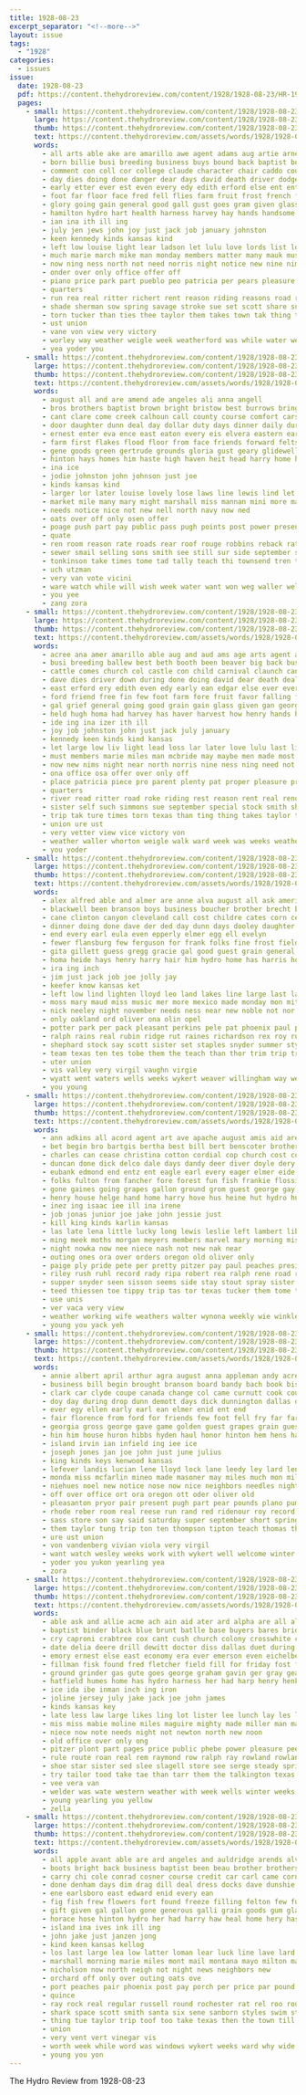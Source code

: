```yaml
---
title: 1928-08-23
excerpt_separator: "<!--more-->"
layout: issue
tags:
  - "1928"
categories:
  - issues
issue:
  date: 1928-08-23
  pdf: https://content.thehydroreview.com/content/1928/1928-08-23/HR-1928-08-23.pdf
  pages:
    - small: https://content.thehydroreview.com/content/1928/1928-08-23/small/HR-1928-08-23-01.jpg
      large: https://content.thehydroreview.com/content/1928/1928-08-23/large/HR-1928-08-23-01.jpg
      thumb: https://content.thehydroreview.com/content/1928/1928-08-23/thumbnails/HR-1928-08-23-01.jpg
      text: https://content.thehydroreview.com/assets/words/1928/1928-08-23/HR-1928-08-23-01.txt
      words:
        - all arts able ake are amarillo awe agent adams aug artie arness amer ana age acree august audi aver ach and ams aid
        - born billie busi breeding business buys bound back baptist boy body bigger been bath best board bridge big bill bride bank bus bright but booth banjo birt boys beaver behne ballew blanks brother bow bess better baby
        - comment con coll cor college claude character chair caddo county cap col champlin cases carnival cattle citizen clyde city camble cornet carl car call class came company castle can cellar comfort comes curnutt church cost charles cation come clinton
        - day dies doing done danger dear days david death driver dodge drop ditmore dave dewey doy during drummer denver deal daughter
        - early etter ever est even every edy edith erford else ent enter edgar east ence
        - foot far floor face fred fell flies farm fruit frost french friday first fall fore filling fisher for fair floyd friend ford few fine favor free falling fin friends found from favorite
        - glory going gain general good gall gust goes gram given glass george glad govern grief grain
        - hamilton hydro hart health harness harvey hay hands handsome hurt her heaven host henry hand hugh home had hope him haverstock heart homa homes hold head hild high has huge harvest hill holding held hour hughes house how
        - ian ina ith ill ing
        - july jen jews john joy just jack job january johnston
        - keen kennedy kinds kansas kind
        - left low louise light lear ladson let lulu love lords list los loss leighton lead liv live little large lege lot lack lotz last lay lotta life
        - much marie march mike man monday members matter many mauk music men made main morning mcbride morn must maybe may more miles most miss mattar
        - now ning ness north not need norris night notice new nine nims near nor
        - onder over only office offer off
        - piano price park part pueblo peo patricia per pears pleasure pro pain pen plan pense payne piece pol parent peoples people ponte present persons pure port pat pay post place par plenty proper
        - quarters
        - run rea real ritter richert rent reason riding reasons road res room rolland ready ralph rise reber reno river
        - shade sherman sow spring savage stroke sue set scott share supply simmons snow september selves small struck son seats sei stand shock seem save sister six saw side sessions state sale soon station schools she stuff smith sylvester straight sing see ser stage such say stay said stones sunday shall saturday sutton seat strong street singer second slight sie special school store stover show self sedan sell seems stock sewer south
        - torn tucker than ties thee taylor them takes town tak thing thomas ture texas ting taken times trust tine thralls the trace till tal trip tongue thi turn
        - ust union
        - vane von view very victory
        - worley way weather weigle week weatherford was while water went work with want west wei web watch whorton worth waller warm walk why whitby weeks willing win wood ward wisdom will well
        - yea yoder you
    - small: https://content.thehydroreview.com/content/1928/1928-08-23/small/HR-1928-08-23-02.jpg
      large: https://content.thehydroreview.com/content/1928/1928-08-23/large/HR-1928-08-23-02.jpg
      thumb: https://content.thehydroreview.com/content/1928/1928-08-23/thumbnails/HR-1928-08-23-02.jpg
      text: https://content.thehydroreview.com/assets/words/1928/1928-08-23/HR-1928-08-23-02.txt
      words:
        - august all and are amend ade angeles ali anna angell
        - bros brothers baptist brown bright bristow best burrows bring beckett business boel bran brew barker buy butler bear but been bath ben baby boyl beat bigger bere bill big
        - cant clare come creek calhoun call county course comfort carswell charles clinton cream check church corn con coolidge care city cancer college chief
        - door daughter dunn deal day dollar duty days dinner daily during drew
        - ernest enter eva ence east eaton every eis elvera eastern ear emory end evans
        - farm first flakes flood floor from face friends forward felts furnace fall front fail full fire friday for
        - gene goods green gertrude grounds gloria gust geary glidewell garvey govern george given good garrison gens grade gallon geraldine goes guest gave going gleason
        - hinton hays homes him haste high haven heit head harry home hydro house harrison hatfield hume hurry hildebrand hampton her has harper hall hoover hou
        - ina ice
        - jodie johnston john johnson just joe
        - kinds kansas kind
        - larger lor later louise lovely lose laws line lewis lind let large los left lent living long list last loss light lulu
        - market mile many mary might marshall miss mannan mini more masters monday money miles made missouri
        - needs notice nice not new nell north navy now ned
        - oats over off only osen offer
        - poage push part pay public pass pugh points post power present people pearl page pla pope pace pauline pitzer piano pastor powder plan popejoy
        - quate
        - ren room reason rate roads rear roof rouge robbins reback rates race roberson
        - sewer smail selling sons smith see still sur side september store south score silk stockton savannah sunday she sheriff son sua sugar sale strickland sell state save sheldon service such sema stove sen say saturday stay school stores shower states
        - tonkinson take times tome tad tally teach thi townsend tren tay the taylor them town ton thyng tase
        - uch utzman
        - very van vote vicini
        - ware watch while will wish week water want won weg waller welcome wells weatherford well white with ways work williams worth west warn was
        - you yee
        - zang zora
    - small: https://content.thehydroreview.com/content/1928/1928-08-23/small/HR-1928-08-23-03.jpg
      large: https://content.thehydroreview.com/content/1928/1928-08-23/large/HR-1928-08-23-03.jpg
      thumb: https://content.thehydroreview.com/content/1928/1928-08-23/thumbnails/HR-1928-08-23-03.jpg
      text: https://content.thehydroreview.com/assets/words/1928/1928-08-23/HR-1928-08-23-03.txt
      words:
        - acree ana amer amarillo able aug and aud ams age arts agent artie august adams art are aid all
        - busi breeding ballew best beth booth been beaver big back business bess bigger bath bound bridge better bright bridges birth bank behne brother boy boys but buys bow billie bus breath board banjo body bill blanks born baby
        - cattle comes church col castle con child carnival claunch can charles car cellar claude class college cases comment character comfort citizen county carl champlin call curtain city came cage camble clinton come chair cost cornet caddo clyde company curnutt cap
        - dave dies driver down during done doing david dear death deal dou ditmore denver drop day dodge dewey daughter doy days danger
        - east erford ery edith even edy early ean edgar else ever every
        - ford friend free fin few foot farm fore fruit favor falling face flora fall friday found frost from fred fell first french fair favorite far filling floyd fisher for fine friends floor flies
        - gal grief general going good grain gain glass given gan george goes grady govern glad gen gall grin gram glory
        - held hugh homa had harvey has haver harvest how henry hands hold home hart hydro house heart head host hughes health hope haverstock husband hurt harness hamilton hill holding hand her huge hour handsome him heaven high
        - ide ing ina izer ith ill
        - joy job johnston john just jack july january
        - kennedy keen kinds kind kansas
        - let large low liv light lead loss lar later love lulu last list lotz left lot lotta life live leighton lack little lord louise
        - must members marie miles man mcbride may maybe men made most matter mike morn marry much more many main music mauk mae monday miss morning
        - now new nims night near north norris nine ness ning need not nor notice
        - ona office osa offer over only off
        - place patricia piece pro parent plenty pat proper pleasure price park pay people per part piano payne port pries persons peoples pueblo peo patron plan pree pol pears present pain pure poor
        - quarters
        - river read ritter road roke riding rest reason rent real reno rolland run ren room ralph reside ready
        - sister self such simmons sue september special stock smith shock seats slight stand stuff sell schools stover state supply small show seat save sally stroke six saw ser say snow struck see stone sale savage sutton saturday sylvester stay sow sedan son said sing share stage skull sewer shall south shade seems strong seen street selves straight school side station store sherman soon sunday sessions scott spring singer she
        - trip tak ture times torn texas than ting thing takes taylor trace thralls till town turn thee taken ties tucker tol tees the them tal tongue tee trust talen thomas
        - union ure ust
        - very vetter view vice victory von
        - weather waller whorton weigle walk ward week was weeks weatherford win while work web worth went willing why whitchurch wei warm west wai whitby way water wood watch willi wisdom with want well worley will
        - you yoder
    - small: https://content.thehydroreview.com/content/1928/1928-08-23/small/HR-1928-08-23-04.jpg
      large: https://content.thehydroreview.com/content/1928/1928-08-23/large/HR-1928-08-23-04.jpg
      thumb: https://content.thehydroreview.com/content/1928/1928-08-23/thumbnails/HR-1928-08-23-04.jpg
      text: https://content.thehydroreview.com/assets/words/1928/1928-08-23/HR-1928-08-23-04.txt
      words:
        - alex alfred able and almer are anne alva august all ask america
        - blackwell been branson boys business boucher brother brecht bil belle block bill bev bring buchanan but blanchard ben busi best bey bunch bryan bale buy beckett bollinger baby blanche
        - cane clinton canyon cleveland call cost childre cates corn cecil come custer claude clear cox came clarence cee cedar clar cope crane colorado company city cler court christine car carry county cosner caddo
        - dinner doing done dave der ded day dunn days dooley daughter does dearborn duke dickerson detweiler
        - end every earl eula even epperly elmer egg ell evelyn
        - fewer flansburg few ferguson for frank folks fine frost fields friends from ford fries friesen firestone friday fer farewell
        - gita gillett guess gregg gracie gal good guest grain general gone guy grapes given gave glad george
        - homa heide hays henry harry hair him hydro home has harris horace hammons herndon hus had heidebrecht hay high holiday hamilton house hot hill hart her
        - ira ing inch
        - jim just jack job joe jolly jay
        - keefer know kansas ket
        - left low lind lighten lloyd leo land lakes line large last lantz leroy list let
        - moss mary maud miss music mer more mexico made monday mon mitchell mele miller munden mis mound miler mildred mash morning missouri minnie mcalester
        - nick neeley night november needs ness near new noble not nor noel
        - only oakland ord oliver ona olin opel
        - potter park per pack pleasant perkins pele pat phoenix paul phoebe price paper peden pleasure past
        - ralph rains real rubin ridge rut raines richardson rex roy ruth reynolds ross rates rae ree ros
        - shephard stock say scott sister set staples snyder summer style season saturday sum smith small special south sell stives ser sot sheriff seats subject sie speaks surprise spearman sun sellars see son school sua show selling she six stay sudan short sunday state senator swan
        - team texas ten tes tobe them the teach than thor trim trip trull take town theresa
        - uter union
        - vis valley very virgil vaughn virgie
        - wyatt went waters wells weeks wykert weaver willingham way welcome week wheel walter wit works williams willie will winter webb want wall watson weather won wife west whorton water wynona wil web waterman was willoughby white with work weatherford working
        - you young
    - small: https://content.thehydroreview.com/content/1928/1928-08-23/small/HR-1928-08-23-05.jpg
      large: https://content.thehydroreview.com/content/1928/1928-08-23/large/HR-1928-08-23-05.jpg
      thumb: https://content.thehydroreview.com/content/1928/1928-08-23/thumbnails/HR-1928-08-23-05.jpg
      text: https://content.thehydroreview.com/assets/words/1928/1928-08-23/HR-1928-08-23-05.txt
      words:
        - ann adkins all acord agent art ave apache august amis aid are able arkansas alva and appleman ard
        - bet begin bro bartgis bertha best bill bert benscoter brothers bar bethel bake brown brother birth breckenridge back bernard bring box better bird but been baise bunch black
        - charles can cease christina cotton cordial cop church cost cone child cold charter cani cartwright crawford carl canning canada cart cook city clarence came champlin cushing care che cot coach call creek col culy car
        - duncan done dick delco dale days dandy deer diver doyle dery dome drew daughter day denby does door dinner
        - eubank edmond end entz ent eagle earl every eager elmer eide east ean easy
        - folks fulton from fancher fore forest fun fish frankie flossie ford fam fix flies foot first fost fie for friends frank flag fall fern free fairy friday farrell fast few fruit
        - gone gaines going grapes gallon ground grom guest george gay gory grape gardiner green given glad getting gregory guess good
        - henry house helge hand home harry hove hus heine hut hydro hudson hamilton harmony hinton hard has high her held had hot hatfield hie
        - inez ing isaac iee ill ina irene
        - job jonas junior joe jake john jessie just
        - kill king kinds karlin kansas
        - las late lena little lucky long lewis leslie left lambert liberal last loen live ling lies ler lee lucille
        - ming meek moths morgan meyers members marvel mary morning miss much monday may mis meno mer miller marie mention marshall mite montana
        - night nowka now nee niece nash not new nak near
        - outing ones ora over orders oregon old oliver only
        - paige ply pride pete per pretty pitzer pay paul peaches president people pray past park price pankratz plenty peach porter place part purchase pull pint port pullen peters pour pont pry poe promise
        - riley rush ruhl record rady ripa robert rea ralph rene road ruby ree rock rie ren robinson rae rey ream
        - supper snyder seen sisson seems side stay stout spray sister stainer sipe standard summer sho special springs sions sons sullens spring schmidt smith sam south stitch sun store service school som ster she seats sch sybil sick short schools sei son salem smit say said saw see sale show sas sedan sunday september span saturday soe
        - teed thiessen toe tippy trip tas tor texas tucker them tome too thomason teach take than thomas tae the try tay tarbert toon
        - use unis
        - ver vaca very view
        - weather working wife weathers walter wynona weekly wie winkleman word wee way wish while wright weeks white work wheat williams went wedding worker was willand with willie week weatherford will water
        - young you yack yeh
    - small: https://content.thehydroreview.com/content/1928/1928-08-23/small/HR-1928-08-23-06.jpg
      large: https://content.thehydroreview.com/content/1928/1928-08-23/large/HR-1928-08-23-06.jpg
      thumb: https://content.thehydroreview.com/content/1928/1928-08-23/thumbnails/HR-1928-08-23-06.jpg
      text: https://content.thehydroreview.com/assets/words/1928/1928-08-23/HR-1928-08-23-06.txt
      words:
        - annie albert april arthur agra august anna appleman andy acree ani and alexander aug aday all ast arts are ang allie
        - business bill begin brought branson board bandy bach book bishop back blaine bank been ball blackwell black brothers bertha brown beck banks behne bear broadway boys beryl below bass barnett blew baby baptist beams becks barn big binger blue began
        - clark car clyde coupe canada change col came curnutt cook county cave cushing cor city cecil coach con cris charley cross cox can curly caddo cody church creek cream coats college
        - doy day during drop dunn demott days dick dunnington dallas double doing daughter
        - ever egy ellen early earl ean elmer enid ent end
        - fair florence from ford for friends few foot fell fry far farrell fee farlin file fred free frank fern farms former firm flansburg friday farm frieda flock
        - georgia gross george gave game golden guest grapes grain guess general good galves goltry grand garvey griffins griffin gan given goad
        - hin him house huron hibbs hyden haul honor hinton hem hens hard hey hamilton had hilderbrand hodge homa held hina henry hattie hafer harry herb holderman hydro has hume home hull hot her high hatfield hope
        - island irvin ian infield ing iee ice
        - joseph jones jan joe john just june julius
        - king kinds keys kenwood kansas
        - lefever landis lucian lene lloyd lock lane leedy ley lard lent left let latter like lamb last leather
        - monda miss mcfarlin mineo made masoner may miles much mon miller members many morgan mor mott mar mak monday mare
        - niehues noel new notice nose now nice neighbors needles night needs name news near not
        - off over office ort ora oregon ott oder oliver old
        - pleasanton pryor pair present pugh part pear pounds plano pump page pieper par penn past pope per pound profit port poor place pretty
        - rhode reber room real reese run rand red ridenour roy record ralph russell read range ready rex ruble robertson reno rel rye rang
        - sass store son say said saturday super september short spring stockton san supply she shows sequoyah state sale shape sunday stange selling sons school sean stewart slick sherman standard simpson south such som spies
        - them taylor tung trip ton ten thompson tipton teach thomas the thie town tates tudor texas take tom
        - ure ust union
        - von vandenberg vivian viola very virgil
        - want watch wesley weeks work with wykert well welcome winter wheat wing walter wallace william way week wand was went wagon while will wynona waters wes woodman weather wells
        - yoder you yukon yearling yea
        - zora
    - small: https://content.thehydroreview.com/content/1928/1928-08-23/small/HR-1928-08-23-07.jpg
      large: https://content.thehydroreview.com/content/1928/1928-08-23/large/HR-1928-08-23-07.jpg
      thumb: https://content.thehydroreview.com/content/1928/1928-08-23/thumbnails/HR-1928-08-23-07.jpg
      text: https://content.thehydroreview.com/assets/words/1928/1928-08-23/HR-1928-08-23-07.txt
      words:
        - able ask and allie acme ach ain aid ater ard alpha are all alva august ane
        - baptist binder black blue brunt batlle base buyers bares bridge barnes bottom boot bank big beers back bryan business baby buy belle bring byer bow best bright brother but bear bradley bias better butler bench
        - cry caproni crabtree cox cant cush church colony crosswhite charles creek came calla cutter col corn cattle cordell courts cecil cream can city care company cash chance
        - date delia deere drill dewitt doctor diss dallas duet during day dewey die dan deane done dungan days del
        - emory ernest else east economy era ever emerson even eichelberger ent every end early
        - fillman fisk found fred fletcher field fill for friday fost farm few fitting from fall fresh force
        - ground grinder gas gute goes george graham gavin ger gray geary gone given good getting gell ghering grain
        - hatfield humes home has hydro harness her had harp henry henke hoa horse head hub hay harder hard
        - ice ida ibe inman inch ing iron
        - joline jersey july jake jack joe john james
        - kinds kansas key
        - late less law large likes ling lot lister lee lunch lay les left loc like let lorene last
        - mis miss mabie moline miles maguire mighty made miller man magnolia mare matter money mur mowe mccormick mens may marion mule monday mail many min mules milk
        - niece now note needs night not newton north new noon
        - old office over only ong
        - pitzer plont part pages price public phebe power pleasure pee page pete pall pope planter pay place plain pot
        - rule route roan real rem raymond row ralph ray rowland rowlands red res roy run rust
        - shoe star sister sed slee slagell store see serge steady spring silk state seed service steel saving silo swartzendruber streams seems south sie sell sale stephenson stock sage sudan southern suits son spain seaver stutzman sunday saturday scott sos shawnee stalk smooth surprise soe suit sees smith sam sun
        - try tailor tood take tae than tarr them the talkington texas tek thing tal then tex ton tse
        - vee vera van
        - welder was wate western weather with week wells winter weeks wit will west waters wagon wei went wayne wil weatherford way warkentin wilson wheel wool weight walter work wild welding
        - young yearling you yellow
        - zella
    - small: https://content.thehydroreview.com/content/1928/1928-08-23/small/HR-1928-08-23-08.jpg
      large: https://content.thehydroreview.com/content/1928/1928-08-23/large/HR-1928-08-23-08.jpg
      thumb: https://content.thehydroreview.com/content/1928/1928-08-23/thumbnails/HR-1928-08-23-08.jpg
      text: https://content.thehydroreview.com/assets/words/1928/1928-08-23/HR-1928-08-23-08.txt
      words:
        - all apple avant able are ard angeles and auldridge arends alva aber allen ave ago august
        - boots bright back business baptist been beau brother brothers browne brand bors bran bible beach ballew best billings brought beaumont bridge bew board buhler bros baby boat but brands brown
        - carry chi cole conrad cosner course credit car carl came corn chase class come can company cherri chips claus coy coffee catching card cost cotton claude city con clinton close cases camping
        - done denham days dim drag dill deal dress docks dave dunshie dry daily during day darling
        - ene earlsboro east edward enid every ean
        - fig fish frew flowers fort found freeze filling felton few full fruit friends farm fruits friday fan former fell fancy flakes fun ford fine fresh from fairfax for fall
        - gift given gal gallon gone generous galli grain goods gum glance gate good geary george
        - horace hose hinton hydro her had harry haw heal home hery has highland hundred houston
        - island ina ives ink ill ing
        - john jake just janzen jong
        - kind keen kansas kellog
        - los last large lea low latter loman lear luck line lave lard leman lucille lot landing lehn long later little
        - marshall morning marie miles mont mail montana mayo milton many miss monday motley magnolia mens much morgan model men mile more mond missouri mong most miller means
        - nicholson now north neigh not night news neighbors new
        - orchard off only over outing oats ove
        - port peaches pair phoenix post pay porch per price par pound pati pro pounds peter pretty prewitt pure people points past part potter pickles pleasure point
        - quince
        - ray rock real regular russell round rochester rat rel roo route
        - shark space scott smith santa six sene sanborn styles swim state smar sun see store season spies school son stock standard small shirts sea such sample seal salt station swam saw sugar stores staple shore saving supply stoppel still service sis sunday snyder saturday southern suit start
        - thing tue taylor trip toof too take texas then the town till them tay thacker table ties ton than
        - union
        - very vent vert vinegar vis
        - worth week while word was windows wykert weeks ward why wide wall with waler watch williams will wilson weight words wish way wade waters waller work whiteway west well wear
        - young you yon
---
```


The Hydro Review from 1928-08-23

<!--more-->

